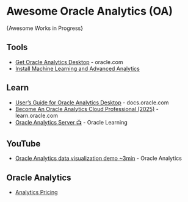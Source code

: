 # Awesome Oracle Analytics (OA)
{Awesome Works in Progress}


## Tools
* [Get Oracle Analytics Desktop](https://www.oracle.com/solutions/analytics/analytics-desktop/oracle-analytics-desktop.html) - oracle.com
* [Install Machine Learning and Advanced Analytics](https://docs.oracle.com/en/middleware/bi/analytics-desktop/bidvd/get-started-oracle-analytics-desktop.html#GUID-003FB6AC-91EA-49AC-8778-F42967593962)

## Learn
* [User’s Guide for Oracle Analytics Desktop](https://docs.oracle.com/en/middleware/bi/analytics-desktop/bidvd/index.html) - docs.oracle.com
* [Become An Oracle Analytics Cloud Professional (2025)](https://learn.oracle.com/ols/learning-path/become-an-oracle-analytics-cloud-professional-2025/118071/147801) - learn.oracle.com
* [Oracle Analytics Server 📺](https://www.youtube.com/playlist?list=PLKCk3OyNwIzuy6PidScyoD7SZQa1ng4SL) - Oracle Learning 

## YouTube
* [Oracle Analytics data visualization demo ~3min](https://www.youtube.com/watch?v=-G1LOoeTzPM) - Oracle Analytics

## Oracle Analytics
* [Analytics Pricing](https://www.oracle.com/analytics/pricing/)

